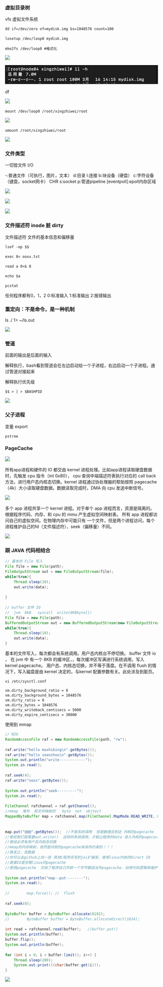### 虚拟目录树

vfs  虚拟文件系统





```shell
dd if=/dev/zero of=mydisk.img bs=1048576 count=100

losetup /dev/loop0 mydisk.img

mke2fs /dev/loop0 #格式化

```

![](https://oss.wyxxt.org.cn/images/2021/09/18/wp_editor_md_1a23ab40e8abcce1a3632441376f0582.jpg)

![image-20250228164029228](./assets/image-20250228164029228.png)

df

![](https://oss.wyxxt.org.cn/images/2021/09/18/wp_editor_md_f6da136727e3bbb2d2710b4066dedc13.jpg)

```shell
mount /dev/loop0 /root/xingzhiwei/root
```

![](https://oss.wyxxt.org.cn/images/2021/09/18/wp_editor_md_f99bf01af67aba75592d11ed20e42ec6.jpg)

```shell
umount /root/xingzhiwei/root
```

![](https://oss.wyxxt.org.cn/images/2021/09/18/wp_editor_md_aa5a4dff38c7364777794be918e9dc10.jpg)


### 文件类型


一切皆文件 I/O

-:普通文件（可执行，图片，文本）
d:目录
l:连接
b:块设备（硬盘）
c:字符设备（键盘，socket网卡） CHR
s:socket
p:管道pipeline
[eventpoll]:epoll内存区域




![](https://oss.wyxxt.org.cn/images/2021/09/18/wp_editor_md_d44ecf5f9db653aad35b10d057f7d99d.jpg)




![](https://oss.wyxxt.org.cn/images/2021/09/18/wp_editor_md_9abb99889a38ce39411ffb65d03ea4a5.jpg)






![](https://oss.wyxxt.org.cn/images/2021/09/18/wp_editor_md_460c44d7d46a9094033752b1b8f854ca.jpg)




### 文件描述符 inode 脏 dirty

文件描述符 文件的基本信息和偏移量

```shell
lsof -op $$

exec 8< ooxx.txt

read a 0<& 8

echo $a

pcstat

```

任何程序都有0，1，2
0:标准输入
1:标准输出
2:报错输出


### 重定向：不是命令，是一种机制

ls ./ 1> ~/ls.out


![](https://oss.wyxxt.org.cn/images/2021/09/18/wp_editor_md_c1a5eb99293a0a6ccafc35629248fe96.jpg)



###  管道

前面的输出是后面的输入

解释执行，bash看到管道会在左边启动给一个子进程，右边启动一个子进程。通过管道对接起来

解释执行优先级
 ```
 $$ > | > $BASHPID
 ```

![](https://oss.wyxxt.org.cn/images/2021/09/18/wp_editor_md_f3061bfdfc947d26535127ab8f5595a8.jpg)


### 父子进程

变量
export

```shell
pstree
```

### PageCache



![](https://oss.wyxxt.org.cn/images/2021/09/18/wp_editor_md_e406804f4dc70cba34e1265befde5726.jpg)



所有app进程和硬件的 IO 都交由 kernel 进程处理。比如app进程读取硬盘数据时，先触发 cpu 指令（int 0x80）， cpu 查询中端描述符表执行对应的 call back 方法，进行用户态内核态切换。kernel 进程通过协处理器的帮助按照 pagecache （4k）大小读取硬盘数据。数据读取完成时，DMA 向 cpu 发送中断信号。


![](https://oss.wyxxt.org.cn/images/2021/09/18/wp_editor_md_a191f0e3af644fe06c8508d196cb359f.jpg)





多个 app 进程共享一个 kernel 进程。对于单个 app 进程而言，资源是隔离的。根据程序代码、内存、和 cpu 的 mmu 产生虚拟空间映射表。 所有 app 进程都访问自己的虚拟空间。在物理内存中可能只有
一个文件，但是两个进程访问，每个进程维护自己的fd（文件描述符），seek（偏移量）不同。

![](https://oss.wyxxt.org.cn/images/2021/09/18/wp_editor_md_0c9cab61a91a7325d6fd5a5ad290d861.jpg)


### 跟 JAVA 代码相结合

```java
// 基本的 File 写入
File file = new File(path);
FileOutputStream out = new FileOutputStream(file);
while(true){
	Thread.sleep(10);
	out.write(data);

}

// buffer 文件 IO
//  jvm  8kB   syscall  write(8KBbyte[])
File file = new File(path);
BufferedOutputStream out = new BufferedOutputStream(new FileOutputStream(file));
while(true){
	Thread.sleep(10);
	out.write(data);
}
```

基本的文件写入，每次都会有系统调用。用户态内核台不停切换。
buffer 文件 io ， 在 jvm 中 有一个 8KB 的缓冲区，，每次缓冲区写满进行系统调用，写入 kernel pagecache。
用户态、内核态切换，并不等于落盘。在不调用 flush 的情况下，写入磁盘是由 kernel 决定的，与kernel 配置参数有关。此处涉及到脏页。



```shell
vi /etc/sysctl.conf
```


```vi
vm.dirty_background_ratio = 0
vm.dirty_background_bytes = 1048576
vm.dirty_ratio = 0
vm.dirty_bytes = 1048576
vm.dirty_writeback_centisecs = 5000
vm.dirty_expire_centisecs = 30000
```


使用到 mmap

```java
// NIO
RandomAccessFile raf = new RandomAccessFile(path, "rw");

raf.write("hello mashibing\n".getBytes());
raf.write("hello seanzhou\n".getBytes());
System.out.println("write------------");
System.in.read();

raf.seek(4);
raf.write("ooxx".getBytes());

System.out.println("seek---------");
System.in.read();

FileChannel rafchannel = raf.getChannel();
//mmap  堆外  和文件映射的   byte  not  objtect
MappedByteBuffer map = rafchannel.map(FileChannel.MapMode.READ_WRITE, 0, 4096);


map.put("@@@".getBytes());  //不是系统调用  但是数据会到达 内核的pagecache
//曾经我们是需要out.write()  这样的系统调用，才能让程序的data 进入内核的pagecache
//曾经必须有用户态内核态切换
//mmap的内存映射，依然是内核的pagecache体系所约束的！！！
//换言之，丢数据
//你可以去github上找一些 其他C程序员写的jni扩展库，使用linux内核的Direct IO
//直接IO是忽略linux的pagecache
//是把pagecache  交给了程序自己开辟一个字节数组当作pagecache，动用代码逻辑来维护一致性/dirty。。。一系列复杂问题

System.out.println("map--put--------");
System.in.read();

//        map.force(); //  flush

raf.seek(0);

ByteBuffer buffer = ByteBuffer.allocate(8192);
//        ByteBuffer buffer = ByteBuffer.allocateDirect(1024);

int read = rafchannel.read(buffer);   //buffer.put()
System.out.println(buffer);
buffer.flip();
System.out.println(buffer);

for (int i = 0; i < buffer.limit(); i++) {
	Thread.sleep(200);
	System.out.print(((char)buffer.get(i)));
}

```

![](https://oss.wyxxt.org.cn/images/2021/09/18/wp_editor_md_dc162c235f90ea29d160561b92fa3b80.jpg)